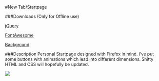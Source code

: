 #New Tab/Startpage

###Downloads
(Only for Offline use)

[jQuery](https://jquery.com/download/)

[FontAwesome](http://fontawesome.io/)

[Background](http://i.imgur.com/cRWq6fu.jpg)

###Description
Personal Startpage designed with Firefox in mind. I've put some buttons with animations which lead into different dimensions. Shitty HTML and CSS will hopefully be updated.  

![](http://i.imgur.com/3iPJz9i.png)
